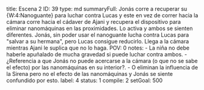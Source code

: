 title:          Escena 2
ID:             39
type:           md
summaryFull:    Jonás corre a recuperar su {W:4:Nanoguante} para luchar contra Lucas y este en vez de correr hacia la cámara corre hacia el cádaver de Ajani y recupera el dispositivo para eliminar nanomáquinas en las proximidades. Lo activa y ambos se sienten diferentes. Jonás, sin poder usar el nanoguante lucha contra Lucas para "salvar a su hermana", pero Lucas consigue reducirlo. Llega a la cámara mientras Ajani le suplica que no lo haga.
POV:            0
notes:          - La niña no debe haberle apuñalado de mucha gravedad si puede luchar contra ambos.
                - ¿Referencia a que Jonás no puede acercarse a la cámara (o que no se sabe el efecto) por las nanomáquinas en su interior?.
                - O eliminan la influencia de la Sirena pero no el efecto de las nanomáquinas y Jonás se siente confundido por esto.
label:          4
status:         1
compile:        2
setGoal:        500


